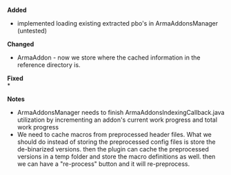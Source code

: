 **Added**  
* implemented loading existing extracted pbo's in ArmaAddonsManager (untested)

**Changed**  
* ArmaAddon - now we store where the cached information in the reference directory is.

**Fixed**  
*

**Notes**
* ArmaAddonsManager needs to finish ArmaAddonsIndexingCallback.java utilization by incrementing an addon's current work progress and total work progress
* We need to cache macros from preprocessed header files. What we should do instead of storing the preprocessed config files is store the de-binarized versions.
then the plugin can cache the preprocessed versions in a temp folder and store the macro definitions as well. then we can have a "re-process" button and it will re-preprocess.